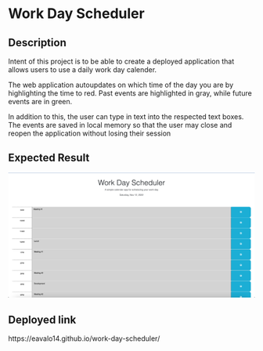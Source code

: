 # Work Day Scheduler

## Description 
<p>Intent of this project is to be able to create a deployed application that allows users to use a daily work day calender.</p>
<p> The web application autoupdates on which time of the day you are by highlighting the time to red. Past events are highlighted in gray, while future events are in green. </p>

<p>In addition to this, the user can type in text into the respected text boxes. The events are saved in local memory so that the user may close and reopen the application without losing their session</p>

## Expected Result
<img src="https://github.com/eavalo14/work-day-scheduler/blob/main/Assets/webpage.png" alt="Webpage">

## Deployed link
<p>https://eavalo14.github.io/work-day-scheduler/</p>
